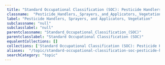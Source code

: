 ```yaml
--- 
 title: "Standard Occupational Classification (SOC): Pesticide Handlers, Sprayers, and Applicators, Vegetation" 
 classname:  "Pesticide_Handlers,_Sprayers,_and_Applicators,_Vegetation" 
 label: "Pesticide Handlers, Sprayers, and Applicators, Vegetation" 
 subclassname: "null" 
 subclasslabel: "null" 
 parentclassname: "Standard_Occupational_Classification_(SOC)" 
 parentclasslabel: "Standard Occupational Classification (SOC)" 
 equalentCollections: [] 
 collections: ['Standard Occupational Classification (SOC): Pesticide Handlers, Sprayers, and Applicators, Vegetation']
 aliases:  "/topic/standard-occupational-classification-soc-pesticide-handlers-sprayers-and-applicators-vegetation"  
 searchCategory: "topic" 
---
```


